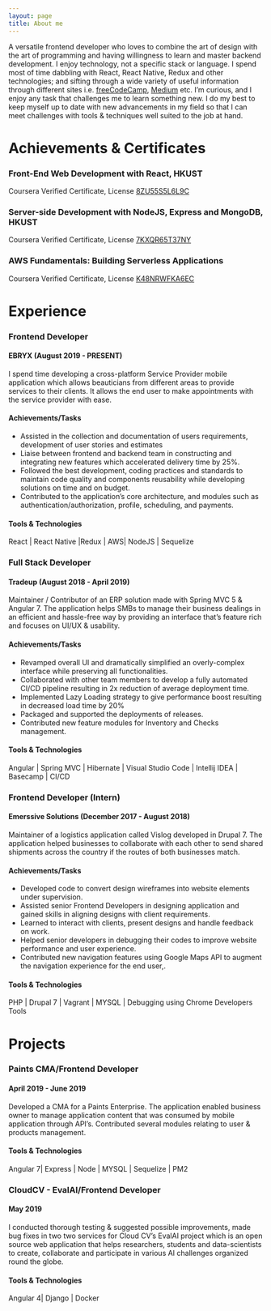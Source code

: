```yaml
---
layout: page
title: About me 
---
```


A versatile frontend developer who loves to combine the art of design with the art of programming and having  willingness to learn and  master backend development. I enjoy technology, not a specific stack or language. I spend most of time dabbling with React, React Native, Redux and other technologies; and sifting through a wide variety of useful information through different sites i.e. [freeCodeCamp](https://www.freecodecamp.org), [Medium](https://medium.com) etc. I’m curious, and I enjoy any task that challenges me to learn something new. I do my best to keep myself up to date with new advancements in my field so that I can meet challenges with tools & techniques well suited to the job at hand. 

# Achievements & Certificates 
### Front-End Web Development with React, HKUST 
Coursera Verified Certificate, License [8ZU55S5L6L9C](https://www.coursera.org/account/accomplishments/certificate/8ZU55S5L6L9C)  

### Server-side Development with NodeJS, Express and MongoDB, HKUST
Coursera Verified Certificate, License [7KXQR65T37NY](https://www.coursera.org/account/accomplishments/certificate/7KXQR65T37NY)

### AWS Fundamentals: Building Serverless Applications
Coursera Verified Certificate, License [K48NRWFKA6EC](https://www.coursera.org/account/accomplishments/certificate/K48NRWFKA6EC)


# Experience


### Frontend Developer
#### EBRYX (August 2019 - PRESENT)

I spend time developing a cross-platform Service Provider mobile application which allows beauticians from different areas to provide services to their clients. It allows the end user to make appointments with the service provider with ease.

#### Achievements/Tasks  

* Assisted in the collection and documentation of users requirements, development of user stories and estimates
* Liaise  between frontend and backend team in constructing and integrating new features which accelerated delivery time by 25%.
* Followed the best development, coding practices and standards to maintain code quality and components reusability while developing solutions on time and on budget.     
* Contributed to the application’s core architecture, and modules such as authentication/authorization, profile, scheduling, and payments.

#### Tools & Technologies 
React | React Native |Redux | AWS| NodeJS | Sequelize

### Full Stack Developer
#### Tradeup (August 2018 - April 2019)

Maintainer / Contributor of an ERP solution made with Spring MVC 5 &
Angular 7. The application helps SMBs to manage their business dealings
in an efficient and hassle-free way by providing an interface that’s
feature rich and focuses on UI/UX & usability.

#### Achievements/Tasks

* Revamped overall UI and dramatically simplified an overly-complex interface while preserving all functionalities.
* Collaborated with other team members to develop a fully automated CI/CD pipeline resulting in 2x reduction of average deployment time.
* Implemented Lazy Loading strategy to give performance boost resulting in decreased load time by 20%
* Packaged and supported the deployments of releases.
* Contributed new feature modules for Inventory and Checks management.

#### Tools & Technologies 
Angular | Spring MVC | Hibernate | Visual Studio Code | Intellij IDEA | Basecamp | CI/CD

### Frontend Developer (Intern)
#### Emerssive Solutions (December 2017 - August 2018)

Maintainer of a logistics application called Vislog developed in Drupal 7.
The application helped businesses to collaborate with each other to send
shared shipments across the country if the routes of both businesses
match.  

#### Achievements/Tasks

* Developed code to convert design wireframes into website elements under supervision.
* Assisted senior Frontend Developers in designing application and gained skills in aligning designs with client requirements.
* Learned to interact with clients, present designs and handle feedback on work.
* Helped senior developers in debugging their codes to improve website performance and user experience.
* Contributed new navigation features using Google Maps API to augment the navigation experience for the end user,.  

#### Tools & Technologies 
PHP | Drupal 7 | Vagrant | MYSQL | Debugging using Chrome Developers Tools
<br>  
  
# Projects
### Paints CMA/Frontend Developer
#### April 2019 - June 2019
  
Developed a CMA for a Paints Enterprise. The application enabled
business owner to manage application content that was consumed by
mobile application through API’s. Contributed several modules relating
to user & products management.  

#### Tools & Technologies 
Angular 7| Express | Node | MYSQL | Sequelize | PM2

### CloudCV - EvalAI/Frontend Developer
#### May 2019
  
I conducted thorough testing & suggested possible improvements, made
bug fixes in two two services for Cloud CV’s EvalAI project which is an
open source web application that helps researchers, students and
data-scientists to create, collaborate and participate in various AI
challenges organized round the globe.

#### Tools & Technologies 
Angular 4| Django | Docker

